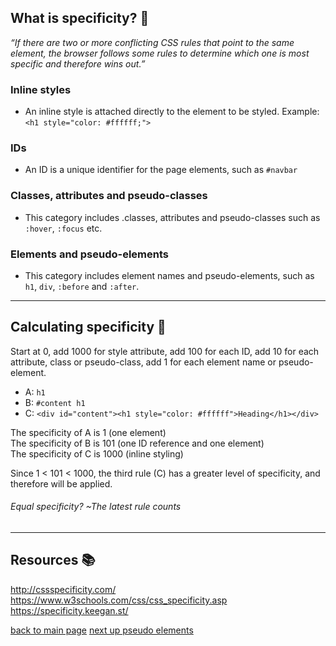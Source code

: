 ## What is specificity? 🎯

*“If there are two or more conflicting CSS rules that point to the same element, the browser follows some rules to determine which one is most specific and therefore wins out.”*


### Inline styles 
- An inline style is attached directly to the element to be styled. Example: `<h1 style="color: #ffffff;">`  

### IDs 
- An ID is a unique identifier for the page elements, such as `#navbar` 

### Classes, attributes and pseudo-classes 
- This category includes .classes, attributes and pseudo-classes such as `:hover`, `:focus` etc.  

### Elements and pseudo-elements 
- This category includes element names and pseudo-elements, such as `h1`, `div`, `:before` and `:after`.
  
---

## Calculating specificity 🔢

Start at 0, add 1000 for style attribute, add 100 for each ID, add 10 for each attribute, class or pseudo-class, add 1 for each element name or pseudo-element.

* A: `h1`
* B: `#content h1`
* C: `<div id="content"><h1 style="color: #ffffff">Heading</h1></div>`

The specificity of A is 1 (one element)  
The specificity of B is 101 (one ID reference and one element)  
The specificity of C is 1000 (inline styling)  

Since 1 < 101 < 1000, the third rule (C) has a greater level of specificity, and therefore will be applied.

###### *Equal specificity? ~The latest rule counts*

---

## Resources 📚

http://cssspecificity.com/
https://www.w3schools.com/css/css_specificity.asp
https://specificity.keegan.st/

[back to main page](/README.md)       [next up pseudo elements](/pseudo_elements.md)
